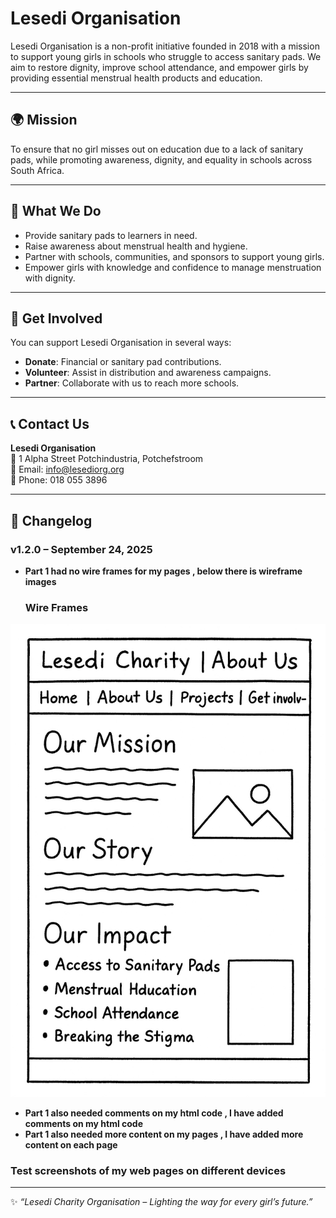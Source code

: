 # Lesedi Organisation
Lesedi Organisation is a non-profit initiative founded in 2018 with a mission to support young girls in schools who struggle to access sanitary pads. We aim to restore dignity, improve school attendance, and empower girls by providing essential menstrual health products and education.

---

## 🌍 Mission
To ensure that no girl misses out on education due to a lack of sanitary pads, while promoting awareness, dignity, and equality in schools across South Africa.

---

## 📌 What We Do
- Provide sanitary pads to learners in need.  
- Raise awareness about menstrual health and hygiene.  
- Partner with schools, communities, and sponsors to support young girls.  
- Empower girls with knowledge and confidence to manage menstruation with dignity.  

---

## 🚀 Get Involved
You can support Lesedi Organisation in several ways:
- **Donate**: Financial or sanitary pad contributions.  
- **Volunteer**: Assist in distribution and awareness campaigns.  
- **Partner**: Collaborate with us to reach more schools.  

---

## 📞 Contact Us
**Lesedi Organisation**  
📍 1 Alpha Street Potchindustria, Potchefstroom  
📧 Email: info@lesediorg.org  
📱 Phone: 018 055 3896

---
## 📌 Changelog
### v1.2.0 – September 24, 2025
- **Part 1 had no wire frames for my pages , below there is wireframe images**
  ### Wire Frames
![image alt](https://github.com/ST10496726/lesedicharity/blob/f2b6c3b83c27711172b15ea75108b924f9daaa2f/wireframeaboutus.jpg)

- **Part 1 also needed comments on my html code , I have added comments on my html code**
- **Part 1 also needed more content on my pages , I have added more content on each page**

### Test screenshots of my web pages on different devices





---
✨ *“Lesedi Charity Organisation – Lighting the way for every girl’s future.”*
